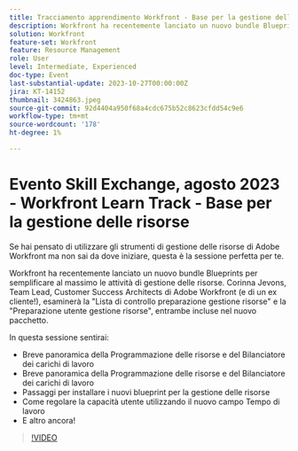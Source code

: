 ```yaml
---
title: Tracciamento apprendimento Workfront - Base per la gestione delle risorse
description: Workfront ha recentemente lanciato un nuovo bundle Blueprints per semplificare al massimo le attività di gestione delle risorse.   Breve panoramica della Programmazione delle risorse e dei passaggi del Bilanciatore dei carichi di lavoro per installare i nuovi Blueprint per la gestione delle risorse
solution: Workfront
feature-set: Workfront
feature: Resource Management
role: User
level: Intermediate, Experienced
doc-type: Event
last-substantial-update: 2023-10-27T00:00:00Z
jira: KT-14152
thumbnail: 3424863.jpeg
source-git-commit: 92d4404a950f68a4cdc675b52c8623cfdd54c9e6
workflow-type: tm+mt
source-wordcount: '178'
ht-degree: 1%

---
```



# Evento Skill Exchange, agosto 2023 - Workfront Learn Track - Base per la gestione delle risorse

Se hai pensato di utilizzare gli strumenti di gestione delle risorse di Adobe Workfront ma non sai da dove iniziare, questa è la sessione perfetta per te.

Workfront ha recentemente lanciato un nuovo bundle Blueprints per semplificare al massimo le attività di gestione delle risorse. Corinna Jevons, Team Lead, Customer Success Architects di Adobe Workfront (e di un ex cliente!), esaminerà la &quot;Lista di controllo preparazione gestione risorse&quot; e la &quot;Preparazione utente gestione risorse&quot;, entrambe incluse nel nuovo pacchetto.

In questa sessione sentirai:

* Breve panoramica della Programmazione delle risorse e del Bilanciatore dei carichi di lavoro
* Breve panoramica della Programmazione delle risorse e del Bilanciatore dei carichi di lavoro
* Passaggi per installare i nuovi blueprint per la gestione delle risorse
* Come regolare la capacità utente utilizzando il nuovo campo Tempo di lavoro
* E altro ancora!

>[!VIDEO](https://video.tv.adobe.com/v/3424863/?learn=on)
